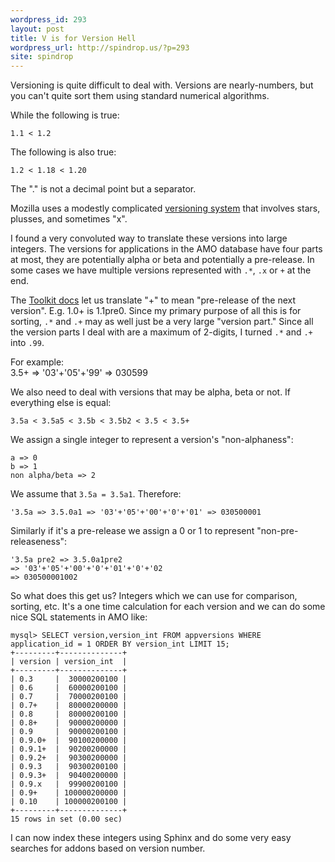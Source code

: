 ```yaml
---
wordpress_id: 293
layout: post
title: V is for Version Hell
wordpress_url: http://spindrop.us/?p=293
site: spindrop
---
```

[t]: https://developer.mozilla.org/en/Toolkit_version_format

Versioning is quite difficult to deal with.  Versions are nearly-numbers, but you can't quite sort them using standard numerical algorithms.

While the following is true:

	1.1	< 1.2

The following is also true:

	1.2	< 1.18 < 1.20

The "." is not a decimal point but a separator.

Mozilla uses a modestly complicated [versioning system][t] that involves stars, plusses, and sometimes "x".

I found a very convoluted way to translate these versions into large integers.  The versions for applications in the AMO database have four parts at most, they are potentially alpha or beta and potentially a pre-release.  In some cases we have multiple versions represented with `.*`, `.x` or `+` at the end.
<!--more-->
The [Toolkit docs][t] let us translate "+" to mean "pre-release of the next version".  E.g. 1.0+ is 1.1pre0.  Since my primary purpose of all this is for sorting, `.*` and `.+` may as well just be a very large "version part."  Since all the version parts I deal with are a maximum of 2-digits, I turned `.*` and `.+` into `.99`.

For example:  
	3.5+ => '03'+'05'+'99' => 030599

We also need to deal with versions that may be alpha, beta or not.  If everything else is equal:

	3.5a < 3.5a5 < 3.5b < 3.5b2 < 3.5 < 3.5+

We assign a single integer to represent a version's "non-alphaness":

	a => 0
	b => 1
	non alpha/beta => 2

We assume that `3.5a = 3.5a1`.  Therefore:

	'3.5a => 3.5.0a1 => '03'+'05'+'00'+'0'+'01' => 030500001

Similarly if it's a pre-release we assign a 0 or 1 to represent "non-pre-releaseness":

	'3.5a pre2 => 3.5.0a1pre2 
	=> '03'+'05'+'00'+'0'+'01'+'0'+'02 
	=> 030500001002

So what does this get us?  Integers which we can use for comparison, sorting, etc.  It's a one time calculation for each version and we can do some nice SQL statements in AMO like:

	mysql> SELECT version,version_int FROM appversions WHERE application_id = 1 ORDER BY version_int LIMIT 15;
	+---------+--------------+
	| version | version_int  |
	+---------+--------------+
	| 0.3     |  30000200100 | 
	| 0.6     |  60000200100 | 
	| 0.7     |  70000200100 | 
	| 0.7+    |  80000200000 | 
	| 0.8     |  80000200100 | 
	| 0.8+    |  90000200000 | 
	| 0.9     |  90000200100 | 
	| 0.9.0+  |  90100200000 | 
	| 0.9.1+  |  90200200000 | 
	| 0.9.2+  |  90300200000 | 
	| 0.9.3   |  90300200100 | 
	| 0.9.3+  |  90400200000 | 
	| 0.9.x   |  99900200100 | 
	| 0.9+    | 100000200000 | 
	| 0.10    | 100000200100 | 
	+---------+--------------+
	15 rows in set (0.00 sec)

I can now index these integers using Sphinx and do some very easy searches for addons based on version number.
